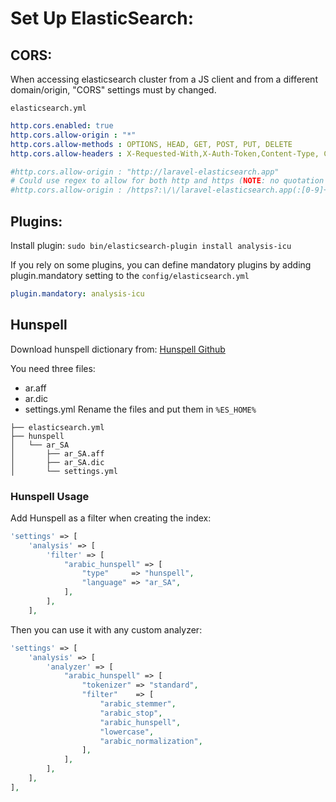 # Set Up ElasticSearch:

## CORS:
When accessing elasticsearch cluster from a JS client
and from a different domain/origin, "CORS" settings must by changed.

`elasticsearch.yml`
```yaml
http.cors.enabled: true
http.cors.allow-origin : "*"
http.cors.allow-methods : OPTIONS, HEAD, GET, POST, PUT, DELETE
http.cors.allow-headers : X-Requested-With,X-Auth-Token,Content-Type, Content-Length

#http.cors.allow-origin : "http://laravel-elasticsearch.app"
# Could use regex to allow for both http and https (NOTE: no quotation marks)
#http.cors.allow-origin : /https?:\/\/laravel-elasticsearch.app(:[0-9]+)?/

```

## Plugins:
Install plugin:
`sudo bin/elasticsearch-plugin install analysis-icu`

If you rely on some plugins,
you can define mandatory plugins by adding plugin.mandatory setting
to the `config/elasticsearch.yml`

```yml
plugin.mandatory: analysis-icu
```

## Hunspell
Download hunspell dictionary from:
[Hunspell Github](https://github.com/elastic/hunspell/tree/cc1e74c4ca711f0625f6b73f883197794379aa97/dicts/ar-moz)
 
 You need three files:
 - ar.aff
 - ar.dic
 - settings.yml
 Rename the files and put them in `%ES_HOME%`
 ```
 ├── elasticsearch.yml
 ├── hunspell
 │   └── ar_SA
 │       ├── ar_SA.aff
 │       ├── ar_SA.dic
 │       └── settings.yml
```

### Hunspell Usage
Add Hunspell as a filter when creating the index:
```php
'settings' => [
    'analysis' => [
        'filter' => [
            "arabic_hunspell" => [
                "type"     => "hunspell",
                "language" => "ar_SA",
            ],
        ],
    ],
```
Then you can use it with any custom analyzer:
```php
'settings' => [
    'analysis' => [
        'analyzer' => [
            "arabic_hunspell" => [
                "tokenizer" => "standard",
                "filter"    => [
                    "arabic_stemmer",
                    "arabic_stop",
                    "arabic_hunspell",
                    "lowercase",
                    "arabic_normalization",
                ],
            ],
        ],
    ],
],
```
 